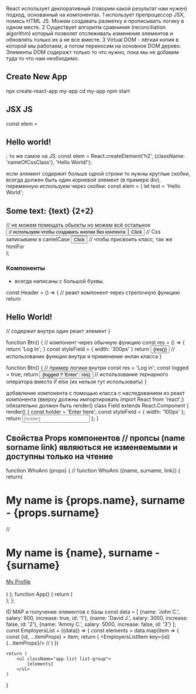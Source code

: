 React использует деклоративный (говорим какой результат нам нужен) подход, основанный на компонентах.
1 использует препроцессор JSX, помесь HTML JS. Можем создавать разметку и прописывать логику в одном месте.
2 Существует алгоритм сравниния (reconciliation algorithm) который позволят отслеживать изменения элементов и обновлять только их а не все вместе.
3 Virtual DOM - лёгкая копия в которой мы работаем, а потом переносим на основное DOM дерево. Элементы DOM содеражт только то что нужно, пока мы не добавим туда то что нам необходимо.

## Create New App
npx create-react-app my-app
cd my-app
npm start

## JSX JS
const elem = <h2>Hello world!</h2>;
то же самое на JS:
const elem = React.createElement('h2', {className: 'nameOfCssClass'}, 'Hello World!');

если элемент содержит больше одной строки то нужны круглые скобки, всегда должен быть один корневой элемент (в примере div), переменную используем через скобки:
const elem = (
let text = 'Hello World';
  <div>
    <h2>Some text: {text} {2+2}</h2> // не можем помещать обьекты но можем всё остальное
    <button /> // используем чтобы создавать кнопки без контента
    <button tabIndex='0' >Click</button> // Css записываем в camelCase
    <button className='first' >Click</button> // чтобы присвоить класс, так же htmlFor
  </div>
);

### Компоненты
- всегда написаны с большой буквы.


const Header = () => { // реакт компонент через стрелочную функцию
  return <h2>Hello World!</h2> // содержит внутри один реакт элемент
}

function Btn() { // компонент через обычную функцию 
  const res = () => {
    return 'Log In';
  }
  const styleField = {
    width: '300px'
  }
  return <button style={styleField}>{res()}</button> // использование функции внутри и применение инлан класса
}

function Btn() { // пример логики внутри
  const res = 'Log in';
  const logged = true;
  return <button>{logged ? 'Enter' : res}</button> // использование тернарного оператора вместо if else (их нельзя тут использовать)
}

добавление компонента с помощью класса с наследованием из реакт компонента (вверху должны импортировать import React from 'react';) обязательно должен быть render()
class Field extends React.Component {
  render() {
    const holder = 'Enter here';
    const styleField = {
      width: '100px'
    };
    return <input placeholder={holder} type='text' style={styleField}/>
  };
}

## Свойства Props компонентов // пропсы (name sorname link) являються не изменяемыми и доступны только на чтение
function WhoAmi (props) { // function WhoAmi ({name, surname, link}) {
  return(
    <div>
      <h1>My name is {props.name}, surname - {props.surname}</h1> // <h1>My name is {name}, surname - {surname}</h1>
      <a href={props.link}>My Profile</a>
    </div>  
  )
};
function App() {
  return (
    <div className="App">
      <WhoAmi name="John" surname="Smith" link="facebook.com"/>
      <WhoAmi name="Ivan" surname="Pavlov" link="twitter.com"/>
    </div>
  );
};

ID MAP и получение элементов с базы
const data = [
        {name: 'John C.', salary: 800, increase: true, id: '1'},
        {name: 'David J.', salary: 3000, increase: false, id: '2'},
        {name: 'Ammy C.', salary: 5000, increase: false, id: '3'}
    ];
const EmployersList = ({data}) => {
    const elements = data.map(item => {
        const {id, ...itemProps} = item;
        return (
            <EmployersListItem key={id} {...itemProps}/> // <EmployersListItem name={item.name} salary={item.salary}/>
        )
    })

    return (
        <ul className="app-list list-group">
            {elements}
        </ul>
    )
}